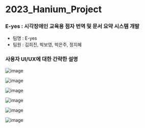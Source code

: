 # 2023_Hanium_Project
### E-yes : 시각장애인 교육용 점자 번역 및 문서 요약 시스템 개발
* 팀명 : E-yes
* 팀원 : 김희진, 박보영, 박은주, 정지혜

### 사용자 UI/UX에 대한 간략한 설명

![image](https://github.com/pej0918/2023_Hanium_Project/assets/79118751/ea0747ec-8745-44de-80ad-c947cea7270e)


![image](https://github.com/pej0918/2023_Hanium_Project/assets/79118751/b3f341b4-af3b-4658-93bf-b8d7051465b1)


![image](https://github.com/pej0918/2023_Hanium_Project/assets/79118751/dafe114d-24f6-4b1f-a53f-e5f7cc70b75b)


![image](https://github.com/pej0918/2023_Hanium_Project/assets/79118751/fbc0b482-f5c9-42ab-8f2f-ff6aef072e74)


![image](https://github.com/pej0918/2023_Hanium_Project/assets/79118751/a7f34bc3-c266-427e-87b4-00c2af06aa76)


![image](https://github.com/pej0918/2023_Hanium_Project/assets/79118751/bbec1835-aa28-456d-af4e-32a6a649cb76)
